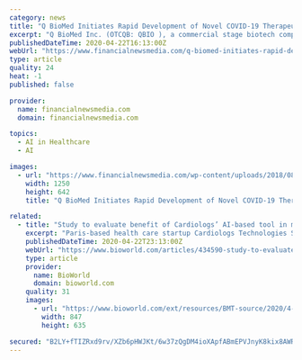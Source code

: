 ```yaml
---
category: news
title: "Q BioMed Initiates Rapid Development of Novel COVID-19 Therapeutics"
excerpt: "Q BioMed Inc. (OTCQB: QBIO ), a commercial stage biotech company, today announced that together with its technology partner, Mannin Research, they are accelerating the rapid development of novel drugs for the treatment of life-threatening complications caused by COVID-19 and other viral infections."
publishedDateTime: 2020-04-22T16:13:00Z
webUrl: "https://www.financialnewsmedia.com/q-biomed-initiates-rapid-development-of-novel-covid-19-therapeutics/"
type: article
quality: 24
heat: -1
published: false

provider:
  name: financialnewsmedia.com
  domain: financialnewsmedia.com

topics:
  - AI in Healthcare
  - AI

images:
  - url: "https://www.financialnewsmedia.com/wp-content/uploads/2018/08/fnmcolor-01.png"
    width: 1250
    height: 642
    title: "Q BioMed Initiates Rapid Development of Novel COVID-19 Therapeutics"

related:
  - title: "Study to evaluate benefit of Cardiologs’ AI-based tool in monitoring COVID-19 patients"
    excerpt: "Paris-based health care startup Cardiologs Technologies SAS has launched a clinical study to assess the use of its artificial intelligence (AI) platform to remotely monitor cardiac ... risk of combined hydroxychloroquine and azithromycin therapy. “The QT prolongation side effects caused by hydroxychloroquine and many other drugs are detected ..."
    publishedDateTime: 2020-04-22T23:13:00Z
    webUrl: "https://www.bioworld.com/articles/434590-study-to-evaluate-benefit-of-cardiologs-ai-based-tool-in-monitoring-covid-19-patients"
    type: article
    provider:
      name: BioWorld
      domain: bioworld.com
    quality: 31
    images:
      - url: "https://www.bioworld.com/ext/resources/BMT-source/2020/4-22-cardiologs-platform.png?height=635&t=1587592765&width=1200"
        width: 847
        height: 635

secured: "B2LY+fTIZRxd9rv/XZb6pHWJKt/6w37zQgDM4ioXApfABmEPVJnyK8kix8AWRnjb8WlHG9BGZCbCB8UfoyVJ88DSlqpZq5RjxGCeZ/PiQ1ok+VpEtw7ZDDfayBbRH1JvkEdUolBrve4wO3kqnOmbxXKOIzT3aLTensstVC3Ph8kU3Xg7YMYFIDFtuq4APzrvoaYAQ/DZNoMkALswzT3ywk3CiaI2mWOSO9n8u0xHlECasYY2yFSB7WbFpuw31a4wdZaFyu2WCFHMGWZ+t4arGQhCRLGOvqGf1sDJEUjElMtqyWP1sS6CXFsdW2UyJ+GO;++lG+yBmh8qRif1lZMQh2Q=="
---
```


